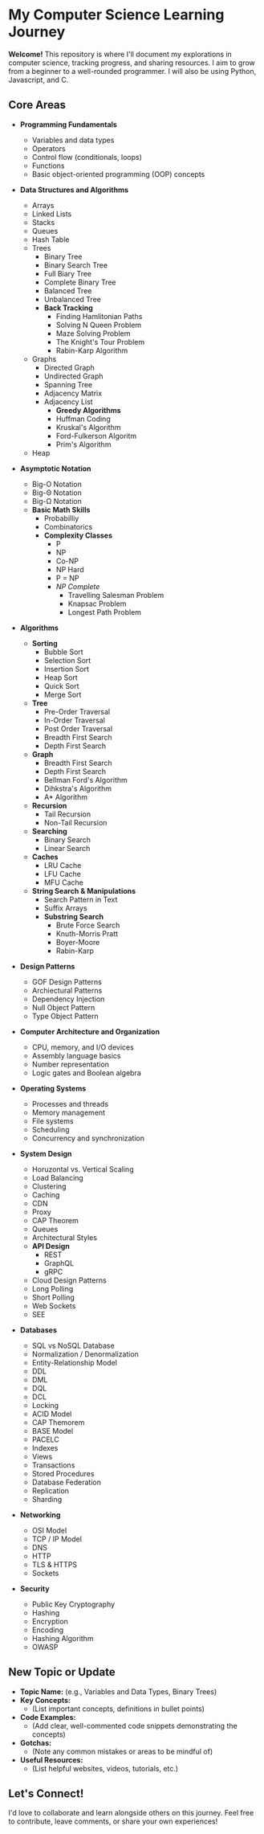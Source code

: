 # My Computer Science Learning Journey

**Welcome!** This repository is where I'll document my explorations in computer science, tracking progress, and sharing resources. I aim to grow from a beginner to a well-rounded programmer. I will also be using Python, Javascript, and C.

## Core Areas

* **Programming Fundamentals**
    * Variables and data types
    * Operators
    * Control flow (conditionals, loops)
    * Functions
    * Basic object-oriented programming (OOP) concepts

* **Data Structures and Algorithms**
    * Arrays
    * Linked Lists
    * Stacks
    * Queues
    * Hash Table
    * Trees
      * Binary Tree
      * Binary Search Tree
      * Full Biary Tree
      * Complete Binary Tree
      * Balanced Tree
      * Unbalanced Tree
      * **Back Tracking**
        * Finding Hamlitonian Paths
        * Solving N Queen Problem
        * Maze Solving Problem
        * The Knight's Tour Problem
        * Rabin-Karp Algorithm
    * Graphs
      * Directed Graph
      * Undirected Graph
      * Spanning Tree
      * Adjacency Matrix
      * Adjacency List
        * **Greedy Algorithms**
        * Huffman Coding
        * Kruskal's Algorithm
        * Ford-Fulkerson Algoritm
        * Prim's Algorithm
    * Heap
* **Asymptotic Notation**
  * Big-O Notation
  * Big-Θ Notation
  * Big-Ω Notation
  * **Basic Math Skills**
    * Probabilliy
    * Combinatorics
    * **Complexity Classes**
      * P
      * NP
      * Co-NP
      * NP Hard
      * P = NP
      * *NP Complete*
         * Travelling Salesman Problem
         * Knapsac Problem
         * Longest Path Problem

* **Algorithms**
  * **Sorting**
    * Bubble Sort
    * Selection Sort
    * Insertion Sort
    * Heap Sort
    * Quick Sort
    * Merge Sort
  * **Tree**
    * Pre-Order Traversal
    * In-Order Traversal
    * Post Order Traversal
    * Breadth First Search
    * Depth First Search
  * **Graph**
    * Breadth First Search
    * Depth First Search
    * Bellman Ford's Algorithm
    * Dihkstra's Algorithm
    * A* Algorithm
  * **Recursion**
    * Tail Recursion
    * Non-Tail Recursion
  * **Searching**
    * Binary Search
    * Linear Search
  * **Caches**
    * LRU Cache
    * LFU Cache
    * MFU Cache
  * **String Search & Manipulations**
    * Search Pattern in Text
    * Suffix Arrays
    * **Substring Search**
      * Brute Force Search
      * Knuth-Morris Pratt
      * Boyer-Moore
      * Rabin-Karp

* **Design Patterns**
  * GOF Design Patterns
  * Archiectural Patterns
  * Dependency Injection
  * Null Object Pattern
  * Type Object Pattern

* **Computer Architecture and Organization**
    *  CPU, memory, and I/O devices
    * Assembly language basics
    * Number representation  
    * Logic gates and Boolean algebra

* **Operating Systems**
    * Processes and threads
    * Memory management 
    * File systems
    * Scheduling
    * Concurrency and synchronization

* **System Design**
  * Horuzontal vs. Vertical Scaling
  * Load Balancing
  * Clustering
  * Caching
  * CDN
  * Proxy
  * CAP Theorem
  * Queues
  * Architectural Styles
  * **API Design**
    * REST
    * GraphQL
    * gRPC
  * Cloud Design Patterns
  * Long Polling
  * Short Polling
  * Web Sockets
  * SEE

* **Databases**
  * SQL vs NoSQL Database
  * Normalization / Denormalization
  * Entity-Relationship Model
  * DDL
  * DML
  * DQL
  * DCL
  * Locking
  * ACID Model
  * CAP Themorem
  * BASE Model
  * PACELC
  * Indexes
  * Views
  * Transactions
  * Stored Procedures
  * Database Federation
  * Replication
  * Sharding

* **Networking**
    * OSI Model
    * TCP / IP Model
    * DNS
    * HTTP
    * TLS & HTTPS
    * Sockets

* **Security**
  * Public Key Cryptography
  * Hashing
  * Encryption
  * Encoding
  * Hashing Algorithm
  * OWASP
## **New Topic or Update**

* **Topic Name:** (e.g., Variables and Data Types, Binary Trees)
* **Key Concepts:**
    * (List important concepts, definitions in bullet points)
* **Code Examples:**
    * (Add clear, well-commented code snippets demonstrating the concepts)
* **Gotchas:**
    * (Note any common mistakes or areas to be mindful of)
* **Useful Resources:**
    * (List helpful websites, videos, tutorials, etc.) 

## Let's Connect!

I'd love to collaborate and learn alongside others on this journey. Feel free to contribute, leave comments, or share your own experiences! 


